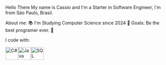 Hello There
My name is Cassio and I'm a Starter in Software Engineer, i'm from São Paulo, Brasil.

About me:
📚 I'm Studying Computer Science since 2024
🎯 Goals: Be the best programer ever.
🎲

I code with:

<img src="https://cdn.jsdelivr.net/gh/devicons/devicon/icons/csharp/csharp-original.svg" alt="C#" width="40" height="40"/><img src="https://cdn.jsdelivr.net/gh/devicons/devicon/icons/java/java-original.svg" alt="Java" width="40" height="40"/><img src="https://cdn.jsdelivr.net/gh/devicons/devicon/icons/mysql/mysql-original.svg" alt="SQL" width="40" height="40"/>
